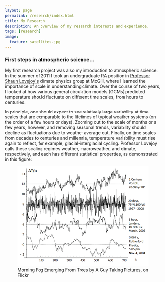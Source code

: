 ```yaml
---
layout: page
permalink: /research/index.html
title: My Research
description: An overview of my research interests and experience.
tags: [research]
image:
  feature: satellites.jpg
---
```


### First steps in atmospheric science...

My first research project was also my introduction to atmospheric science. In the summer of 2011 I took an undergraduate RA position in [Professor Shaun Lovejoy's](http://www.physics.mcgill.ca/~gang/Lovejoy.htm) climate physics group at McGill, where I learned the importance of scale in understanding climate. Over the course of two years, I looked at how various general circulation models (GCMs) predicted temperature should fluctuate on different time scales, from hours to centuries. 

In principle, one should expect to see relatively large variability at time scales that are comparable to the lifetimes of typical weather systems (on the order of a few hours or days). Zooming out to the scale of months or a few years, however, and removing seasonal trends, variability should decline as fluctuations due to weather average out. Finally, on time scales from decades to centuries and millennia, temperature variability must rise again to reflect, for example, glacial-interglacial cycling. Professor Lovejoy calls these scaling regimes weather, macroweather, and climate, respectively, and each has different statistical properties, as demonstrated in this figure:

<figure>
	<img src="/images/macroweather.png">
	<figcaption>Morning Fog Emerging From Trees by A Guy Taking Pictures, on Flickr</figcaption>
</figure>